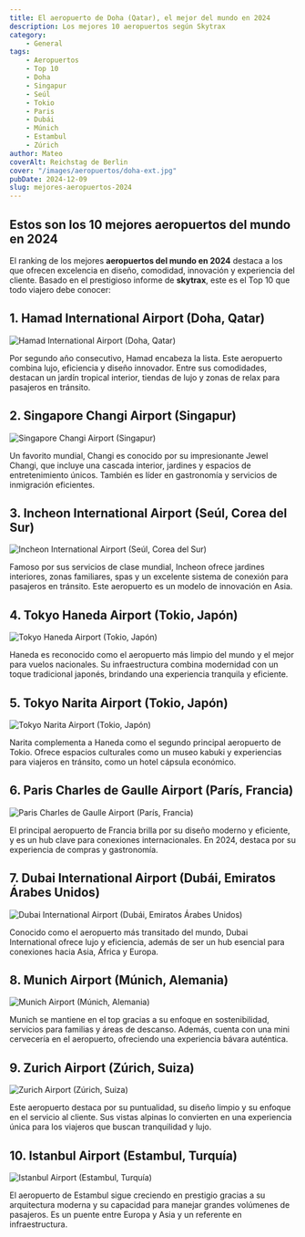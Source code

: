 ```yaml
---
title: El aeropuerto de Doha (Qatar), el mejor del mundo en 2024
description: Los mejores 10 aeropuertos según Skytrax
category: 
    - General
tags: 
    - Aeropuertos 
    - Top 10
    - Doha
    - Singapur
    - Seúl
    - Tokio
    - Paris
    - Dubái
    - Múnich
    - Estambul
    - Zúrich
author: Mateo
coverAlt: Reichstag de Berlin
cover: "/images/aeropuertos/doha-ext.jpg"
pubDate: 2024-12-09
slug: mejores-aeropuertos-2024
---
```


## Estos son los 10 mejores aeropuertos del mundo en 2024
El ranking de los mejores **aeropuertos del mundo en 2024** destaca a los que ofrecen excelencia en diseño, comodidad, innovación y experiencia del cliente. Basado en el prestigioso informe de **skytrax**, este es el Top 10 que todo viajero debe conocer:

## 1. Hamad International Airport (Doha, Qatar)
<img src="/images/aeropuertos/qatar.webp" alt="Hamad International Airport (Doha, Qatar)">

Por segundo año consecutivo, Hamad encabeza la lista. Este aeropuerto combina lujo, eficiencia y diseño innovador. Entre sus comodidades, destacan un jardín tropical interior, tiendas de lujo y zonas de relax para pasajeros en tránsito​.

## 2. Singapore Changi Airport (Singapur)
<img src="/images/aeropuertos/singapur.webp" alt="Singapore Changi Airport (Singapur)">

Un favorito mundial, Changi es conocido por su impresionante Jewel Changi, que incluye una cascada interior, jardines y espacios de entretenimiento únicos. También es líder en gastronomía y servicios de inmigración eficientes​.

## 3. Incheon International Airport (Seúl, Corea del Sur)
<img src="/images/aeropuertos/seul.jpg" alt="Incheon International Airport (Seúl, Corea del Sur)">

Famoso por sus servicios de clase mundial, Incheon ofrece jardines interiores, zonas familiares, spas y un excelente sistema de conexión para pasajeros en tránsito. Este aeropuerto es un modelo de innovación en Asia​.

## 4. Tokyo Haneda Airport (Tokio, Japón)
<img src="/images/aeropuertos/haneda.jpg" alt="Tokyo Haneda Airport (Tokio, Japón)">

Haneda es reconocido como el aeropuerto más limpio del mundo y el mejor para vuelos nacionales. Su infraestructura combina modernidad con un toque tradicional japonés, brindando una experiencia tranquila y eficiente​.

## 5. Tokyo Narita Airport (Tokio, Japón)
<img src="/images/aeropuertos/narita-airport-to-tokyo.jpg" alt="Tokyo Narita Airport (Tokio, Japón)">

Narita complementa a Haneda como el segundo principal aeropuerto de Tokio. Ofrece espacios culturales como un museo kabuki y experiencias para viajeros en tránsito, como un hotel cápsula económico​.

## 6. Paris Charles de Gaulle Airport (París, Francia)
<img src="/images/aeropuertos/cdg.jpg" alt="Paris Charles de Gaulle Airport (París, Francia)">

El principal aeropuerto de Francia brilla por su diseño moderno y eficiente, y es un hub clave para conexiones internacionales. En 2024, destaca por su experiencia de compras y gastronomía​.

## 7. Dubai International Airport (Dubái, Emiratos Árabes Unidos)
<img src="/images/aeropuertos/dubai.jpg" alt="Dubai International Airport (Dubái, Emiratos Árabes Unidos)">

Conocido como el aeropuerto más transitado del mundo, Dubai International ofrece lujo y eficiencia, además de ser un hub esencial para conexiones hacia Asia, África y Europa​.

## 8. Munich Airport (Múnich, Alemania)
<img src="/images/aeropuertos/munich.jpg" alt="Munich Airport (Múnich, Alemania)">

Munich se mantiene en el top gracias a su enfoque en sostenibilidad, servicios para familias y áreas de descanso. Además, cuenta con una mini cervecería en el aeropuerto, ofreciendo una experiencia bávara auténtica​.

## 9. Zurich Airport (Zúrich, Suiza)
<img src="/images/aeropuertos/zurich.jpg" alt="Zurich Airport (Zúrich, Suiza)">

Este aeropuerto destaca por su puntualidad, su diseño limpio y su enfoque en el servicio al cliente. Sus vistas alpinas lo convierten en una experiencia única para los viajeros que buscan tranquilidad y lujo​.

## 10. Istanbul Airport (Estambul, Turquía)
<img src="/images/aeropuertos/aeropuerto-ist.webp" alt="Istanbul Airport (Estambul, Turquía)">

El aeropuerto de Estambul sigue creciendo en prestigio gracias a su arquitectura moderna y su capacidad para manejar grandes volúmenes de pasajeros. Es un puente entre Europa y Asia y un referente en infraestructura​.


